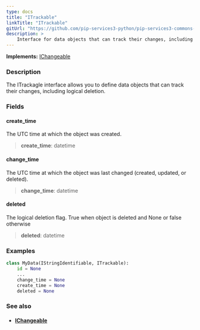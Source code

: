 ```yaml
---
type: docs
title: "ITrackable"
linkTitle: "ITrackable"
gitUrl: "https://github.com/pip-services3-python/pip-services3-commons-python"
description: > 
    Interface for data objects that can track their changes, including logical deletion.
---
```


**Implements:** [IChangeable](../ichangeable)

### Description

The ITrackagle interface allows you to define data objects that can track their changes, including logical deletion.

### Fields

<span class="hide-title-link">

#### create_time
The UTC time at which the object was created.
> **create_time**: datetime

#### change_time
The UTC time at which the object was last changed (created, updated, or deleted).
> **change_time**: datetime

#### deleted
The logical deletion flag. True when object is deleted and None or false otherwise
> **deleted**: datetime

</span>

### Examples

```python
class MyData(IStringIdentifiable, ITrackable):
    id = None
    ...
    change_time = None
    create_time = None
    deleted = None
```

### See also
- #### [IChangeable](../ichangeable)

